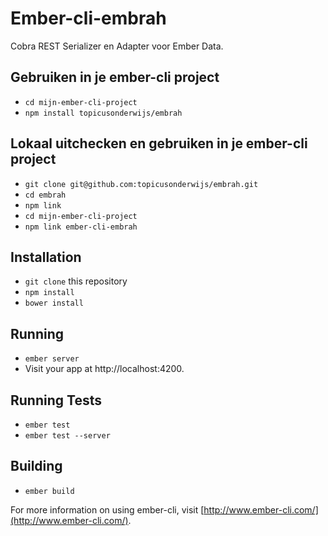# Ember-cli-embrah

Cobra REST Serializer en Adapter voor Ember Data.

## Gebruiken in je ember-cli project

* `cd mijn-ember-cli-project`
* `npm install topicusonderwijs/embrah`

## Lokaal uitchecken en gebruiken in je ember-cli project

* `git clone git@github.com:topicusonderwijs/embrah.git`
* `cd embrah`
* `npm link`
* `cd mijn-ember-cli-project`
* `npm link ember-cli-embrah`

## Installation

* `git clone` this repository
* `npm install`
* `bower install`

## Running

* `ember server`
* Visit your app at http://localhost:4200.

## Running Tests

* `ember test`
* `ember test --server`

## Building

* `ember build`

For more information on using ember-cli, visit [http://www.ember-cli.com/](http://www.ember-cli.com/).
